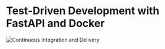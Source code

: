 # Test-Driven Development with FastAPI and Docker

![Continuous Integration and Delivery](https://github.com/davidcolton/fastapi-tdd-docker/workflows/Continuous%20Integration%20and%20Delivery/badge.svg?branch=master)